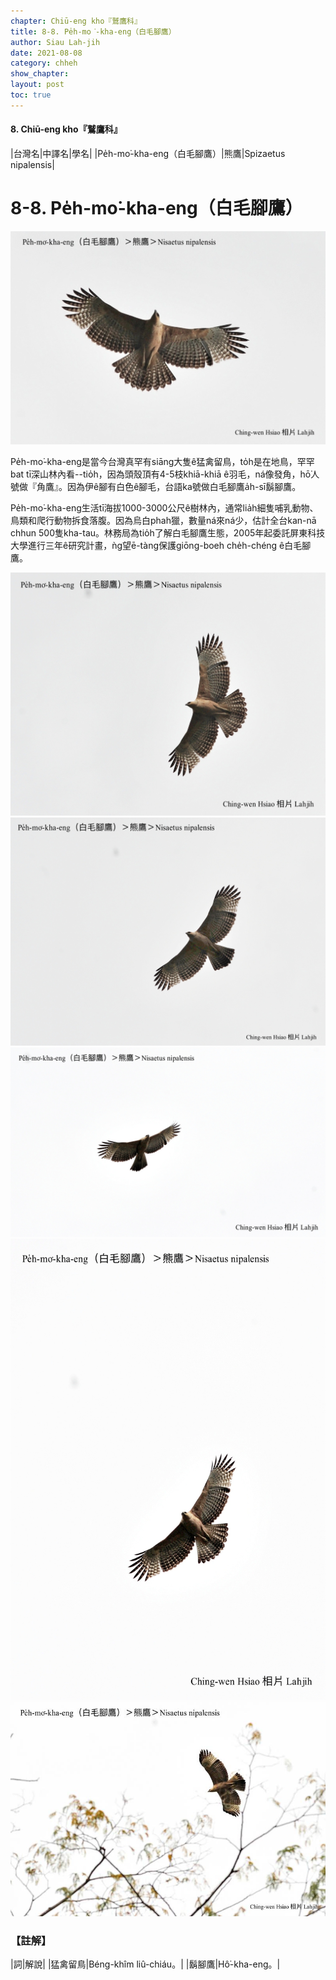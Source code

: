 ```yaml
---
chapter: Chiū-eng kho『鷲鷹科』
title: 8-8. Pe̍h-mo͘-kha-eng（白毛腳鷹）
author: Siau Lah-jih
date: 2021-08-08
category: chheh
show_chapter: 
layout: post
toc: true
---
```


#### 8. Chiū-eng kho『鷲鷹科』

|台灣名|中譯名|學名|
|Pe̍h-mo͘-kha-eng（白毛腳鷹）|熊鷹|Spizaetus nipalensis|


# 8-8. Pe̍h-mo͘-kha-eng（白毛腳鷹）

![](../too5/08/08-8-1.pe̍h-mo͘-kha-eng.jpg)


Pe̍h-mo͘-kha-eng是當今台灣真罕有siāng大隻ê猛禽留鳥，to̍h是在地鳥，罕罕bat tī深山林內看--tio̍h，因為頭殼頂有4-5枝khiā-khiā ê羽毛，ná像發角，hō͘人號做『角鷹』。因為伊ê腳有白色ê腳毛，台語ka號做白毛腳鷹a̍h-sī鬍腳鷹。

Pe̍h-mo͘-kha-eng生活tī海拔1000-3000公尺ê樹林內，通常lia̍h細隻哺乳動物、鳥類和爬行動物拆食落腹。因為烏白phah獵，數量ná來ná少，估計全台kan-nā chhun 500隻kha-tau。林務局為tio̍h了解白毛腳鷹生態，2005年起委託屏東科技大學進行三年ê研究計畫，ǹg望ē-tàng保護giōng-boeh che̍h-chéng ê白毛腳鷹。


![](../too5/08/08-8-5.pe̍h-mo͘-kha-eng.jpg)
![](../too5/08/08-8-2.pe̍h-mo͘-kha-eng.jpg)
![](../too5/08/08-8-3.pe̍h-mo͘-kha-eng.jpg)
![](../too5/08/08-8-4.pe̍h-mo͘-kha-eng.jpg)
![](../too5/08/08-8-6.pe̍h-mo͘-kha-eng.jpg)



### 【註解】

|詞|解說|
|猛禽留鳥|Béng-khîm liû-chiáu。|
|鬍腳鷹|Hô͘-kha-eng。|


